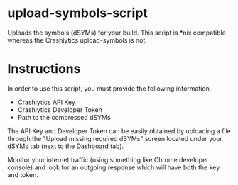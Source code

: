 # upload-symbols-script
Uploads the symbols (dSYMs) for your build. This script is *nix compatible whereas the Crashlytics upload-symbols is not.

# Instructions

In order to use this script, you must provide the following information

* Crashlytics API Key
* Crashlytics Developer Token
* Path to the compressed dSYMs

The API Key and Developer Token can be easily obtained by uploading a file through the "Upload missing required dSYMs" screen located under your dSYMs tab (next to the Dashboard tab). 

Monitor your internet traffic (using something like Chrome developer console) and look for an outgoing response which will have both the key and token.
